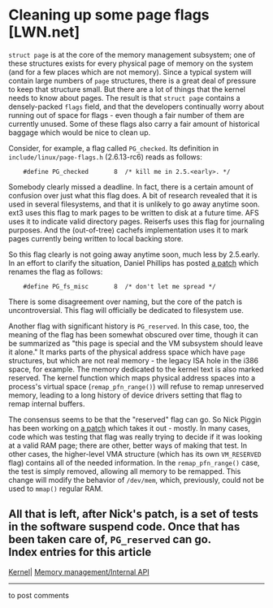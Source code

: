 # Cleaning up some page flags [LWN.net]

`struct page` is at the core of the memory management subsystem; one of these structures exists for every physical page of memory on the system (and for a few places which are not memory). Since a typical system will contain large numbers of `page` structures, there is a great deal of pressure to keep that structure small. But there are a lot of things that the kernel needs to know about pages. The result is that `struct page` contains a densely-packed `flags` field, and that the developers continually worry about running out of space for flags \- even though a fair number of them are currently unused. Some of these flags also carry a fair amount of historical baggage which would be nice to clean up. 

Consider, for example, a flag called `PG_checked`. Its definition in `include/linux/page-flags.h` (2.6.13-rc6) reads as follows: 
    
    
        #define PG_checked		 8	/* kill me in 2.5.<early>. */
    

Somebody clearly missed a deadline. In fact, there is a certain amount of confusion over just what this flag does. A bit of research revealed that it is used in several filesystems, and that it is unlikely to go away anytime soon. ext3 uses this flag to mark pages to be written to disk at a future time. AFS uses it to indicate valid directory pages. Reiserfs uses this flag for journaling purposes. And the (out-of-tree) cachefs implementation uses it to mark pages currently being written to local backing store. 

So this flag clearly is not going away anytime soon, much less by 2.5.early. In an effort to clarify the situation, Daniel Phillips has posted [a patch](/Articles/147988/) which renames the flag as follows: 
    
    
        #define PG_fs_misc		 8	/* don't let me spread */
    

There is some disagreement over naming, but the core of the patch is uncontroversial. This flag will officially be dedicated to filesystem use. 

Another flag with significant history is `PG_reserved`. In this case, too, the meaning of the flag has been somewhat obscured over time, though it can be summarized as "this page is special and the VM subsystem should leave it alone." It marks parts of the physical address space which have `page` structures, but which are not real memory - the legacy ISA hole in the i386 space, for example. The memory dedicated to the kernel text is also marked reserved. The kernel function which maps physical address spaces into a process's virtual space (`remap_pfn_range()`) will refuse to remap unreserved memory, leading to a long history of device drivers setting that flag to remap internal buffers. 

The consensus seems to be that the "reserved" flag can go. So Nick Piggin has been working on [a patch](http://lwn.net/Articles/146579/) which takes it out - mostly. In many cases, code which was testing that flag was really trying to decide if it was looking at a valid RAM page; there are other, better ways of making that test. In other cases, the higher-level VMA structure (which has its own `VM_RESERVED` flag) contains all of the needed information. In the `remap_pfn_range()` case, the test is simply removed, allowing all memory to be remapped. This change will modify the behavior of `/dev/mem`, which, previously, could not be used to `mmap()` regular RAM. 

All that is left, after Nick's patch, is a set of tests in the software suspend code. Once that has been taken care of, `PG_reserved` can go.  
Index entries for this article  
---  
[Kernel](/Kernel/Index)| [Memory management/Internal API](/Kernel/Index#Memory_management-Internal_API)  
  


* * *

to post comments 
